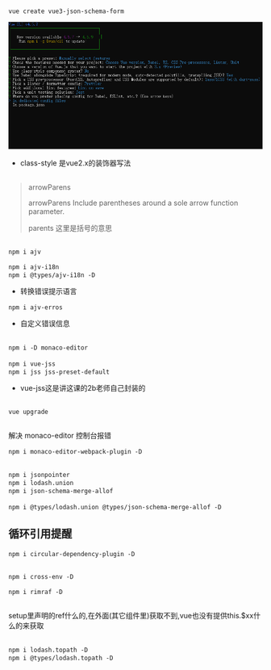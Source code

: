 ##
```shell script
vue create vue3-json-schema-form
```
![](assets/00vue%20create.png)
+ class-style 是vue2.x的装饰器写法

##
>arrowParens
>
>arrowParens Include parentheses around a sole arrow function parameter.
>
>parents 这里是括号的意思

##
```shell script
npm i ajv
```
```shell script
npm i ajv-i18n
npm i @types/ajv-i18n -D
```
+ 转换错误提示语言

```shell script
npm i ajv-erros
```
+ 自定义错误信息

##
```shell script
npm i -D monaco-editor

npm i vue-jss
npm i jss jss-preset-default
```
+ vue-jss这是讲这课的2b老师自己封装的

##
```shell script
vue upgrade
```

##
解决 monaco-editor 控制台报错
```shell script
npm i monaco-editor-webpack-plugin -D
```

##
```shell script
npm i jsonpointer
npm i lodash.union
npm i json-schema-merge-allof

npm i @types/lodash.union @types/json-schema-merge-allof -D
```

## 循环引用提醒
```shell script
npm i circular-dependency-plugin -D
```
##
```shell script
npm i cross-env -D
```
```shell script
npm i rimraf -D
```

##
setup里声明的ref什么的,在外面(其它组件里)获取不到,vue也没有提供this.$xx什么的来获取

##
```shell script
npm i lodash.topath -D
npm i @types/lodash.topath -D
```
